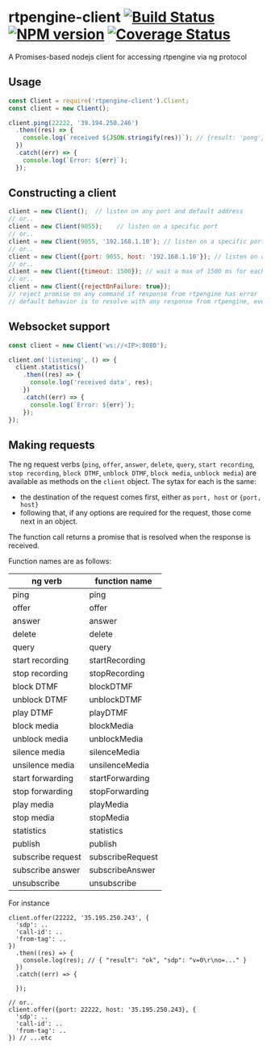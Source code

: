 # rtpengine-client [![Build Status](https://travis-ci.org/davehorton/rtpengine-client.svg?branch=master)](http://travis-ci.org/davehorton/rtpengine-client) [![NPM version](https://badge.fury.io/js/rtpengine-client.svg)](http://badge.fury.io/js/rtpengine-client) [![Coverage Status](https://coveralls.io/repos/github/davehorton/rtpengine-client/badge.svg?branch=master)](https://coveralls.io/github/davehorton/rtpengine-client?branch=master)

A Promises-based nodejs client for accessing rtpengine via ng protocol

## Usage

```js
const Client = require('rtpengine-client').Client;
const client = new Client();

client.ping(22222, '39.194.250.246')
  .then((res) => {
    console.log(`received ${JSON.stringify(res)}`); // {result: 'pong'}
  })
  .catch((err) => {
    console.log(`Error: ${err}`);
  });
```

## Constructing a client
```js
client = new Client();  // listen on any port and default address
// or..
client = new Client(9055);    // listen on a specific port
// or..
client = new Client(9055, '192.168.1.10'); // listen on a specific port and address
// or..
client = new Client({port: 9055, host: '192.168.1.10'}); // listen on a specific port and address
// or..
client = new Client({timeout: 1500}); // wait a max of 1500 ms for each command reply, throw error on timeout
// or..
client = new Client({rejectOnFailure: true});
// reject promise on any command if response from rtpengine has error
// default behavior is to resolve with any response from rtpengine, even errors
```

## Websocket support

```js
const client = new Client('ws://<IP>:8080');

client.on('listening', () => {
  client.statistics()
    .then((res) => {
      console.log('received data', res);
    })
    .catch((err) => {
      console.log(`Error: ${err}`);
    });
});
```

## Making requests
The ng request verbs (`ping`, `offer`, `answer`, `delete`, `query`, `start recording`, `stop recording`, `block DTMF`, `unblock DTMF`, `block media`, `unblock media`) are available as methods on the `client` object.  The sytax for each is the same:
+ the destination of the request comes first, either as `port, host` or `{port, host}`
+ following that, if any options are required for the request, those come next in an object.

The function call returns a promise that is resolved when the response is received.

Function names are as follows:

| ng verb          | function name    |
|------------------|------------------|
|ping              | ping             |
|offer             | offer            |
|answer            | answer           |
|delete            | delete           |
|query             | query            |
|start recording   | startRecording   |
|stop recording    | stopRecording    |
|block DTMF        | blockDTMF        |
|unblock DTMF      | unblockDTMF      |
|play DTMF         | playDTMF         |
|block media       | blockMedia       |
|unblock media     | unblockMedia     |
|silence media     | silenceMedia     |
|unsilence media   | unsilenceMedia   |
|start forwarding  | startForwarding  |
|stop forwarding   | stopForwarding   |
|play media        | playMedia        |
|stop media        | stopMedia        |
|statistics        | statistics       |
|publish           | publish          |
|subscribe request | subscribeRequest |
|subscribe answer  | subscribeAnswer  |
|unsubscribe       | unsubscribe      |

For instance
```
client.offer(22222, '35.195.250.243', {
  'sdp': ..
  'call-id': ..
  'from-tag': ..
})
  .then((res) => {
    console.log(res); // { "result": "ok", "sdp": "v=0\r\no=..." }
  })
  .catch((err) => {

  });

// or..
client.offer({port: 22222, host: '35.195.250.243}, {
  'sdp': ..
  'call-id': ..
  'from-tag': ..
}) // ...etc
```
